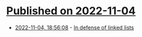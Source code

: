 # [Published on 2022-11-04](index.md)

* [2022-11-04, 18:56:08](https://lobste.rs/s/kbwb4d/defense_linked_lists) - [In defense of linked lists](http://antirez.com/news/138)
